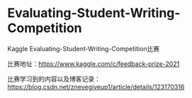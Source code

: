 # Evaluating-Student-Writing-Competition
Kaggle Evaluating-Student-Writing-Competition比赛

比赛地址：https://www.kaggle.com/c/feedback-prize-2021

比赛学习到的内容以及博客记录：https://blog.csdn.net/znevegiveup1/article/details/123170316
